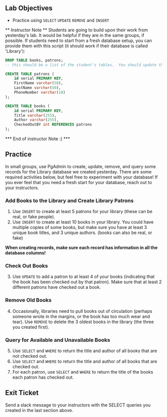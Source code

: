 ## Lab Objectives
* Practice using `SELECT` `UPDATE` `REMOVE` and `INSERT`

** Instructor Note ** Students are going to build upon their work from yesterday's lab.  It would be helpful if they are in the same groups, if possible.  If students need to start from a fresh database setup, you can provide them with this script (it should work if their database is called 'Library'):
```SQL
DROP TABLE books, patrons;
-- this should be a list of the student's tables.  You should update this script with the appropriate table names if you need to help students get started with a clean version.

CREATE TABLE patrons (
	id serial PRIMARY KEY,
	FirstName varchar(50),
	LastName varchar(50),
	PhoneNumber varchar(10)
);

CREATE TABLE books (
	id serial PRIMARY KEY,
	Title varchar(255),
	Author varchar(255),
	CheckedOutBY int REFERENCES patrons
);
```
*** End of instructor Note :) ***


## Practice

In small groups, use PgAdmin to create, update, remove, and query some records for the Library database we created yesterday.  There are some required activities below, but feel free to experiment with your database!  If you ever feel that you need a fresh start for your database, reach out to your instructors.

### Add Books to the Library and Create Library Patrons

1. Use `INSERT` to create at least 5 patrons for your library (these can be real, or fake people).
2. Use `INSERT` to create at least 10 books in your library.  You could have multiple copies of some books, but make sure you have at least 3 unique book titles, and 3 unique authors.  (books can also be real, or fake)

**When creating records, make sure each record has information in all the database columns!**

### Check Out Books

3. Use `UPDATE` to add a patron to at least 4 of your books (indicating that the book has been checked out by that patron). Make sure that at least 2 different patrons have checked out a book.

### Remove Old Books

4. Occasionally, libraries need to pull books out of circulation (perhaps someone wrote in the margins, or the book has too much wear and tear).  Use `REMOVE` to delete the 3 oldest books in the library (the three you created first).

### Query for Available and Unavailable Books

5. Use `SELECT` and `WHERE` to return the title and author of all books that are not checked out.
6. Use `SELECT` and `WHERE` to return the title and author of all books that are checked out.
7. For each patron, use `SELECT` and `WHERE` to return the title of the books each patron has checked out.

## Exit Ticket

Send a slack message to your instructors with the SELECT queries you created in the last section above.